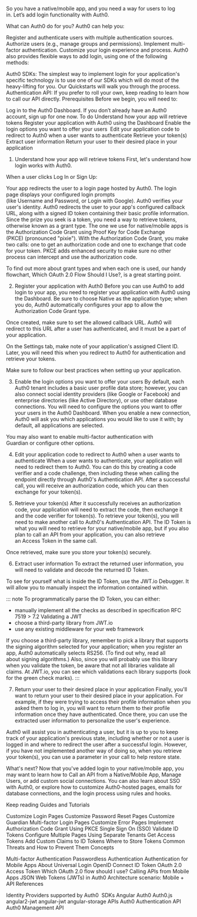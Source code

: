 So you have a native/mobile app, and you need a way for users to log in. Let’s add login functionality with Auth0.

What can Auth0 do for you?
Auth0 can help you:

Register and authenticate users with multiple authentication sources.
Authorize users (e.g., manage groups and permissions).
Implement multi-factor authentication.
Customize your login experience and process.
Auth0 also provides flexible ways to add login, using one of the following methods:

Auth0 SDKs: The simplest way to implement login for your application's specific technology is to use one of our SDKs which will do most of the heavy-lifting for you. Our Quickstarts will walk you through the process.
Authentication API: If you prefer to roll your own, keep reading to learn how to call our API directly.
Prerequisites
Before we begin, you will need to:

Log in to the Auth0 Dashboard. If you don’t already have an Auth0 account, sign up for one now.
To do
Understand how your app will retrieve tokens
Register your application with Auth0 using the Dashboard
Enable the login options you want to offer your users 
Edit your application code to redirect to Auth0 when a user wants to authenticate
Retrieve your token(s)
Extract user information
Return your user to their desired place in your application
1. Understand how your app will retrieve tokens
First, let's understand how login works with Auth0.

When a user clicks Log In or Sign Up:

Your app redirects the user to a login page hosted by Auth0. The login page displays your configured login prompts (like Username and Password, or Login with Google).
Auth0 verifies your user's identity.
Auth0 redirects the user to your app's configured callback URL, along with a signed ID token containing their basic profile information.
Since the prize you seek is a token, you need a way to retrieve tokens, otherwise known as a grant type. The one we use for native/mobile apps is the Authorization Code Grant using Proof Key for Code Exchange (PKCE) (pronounced "pixie"). With the Authorization Code Grant, you make two calls: one to get an authorization code and one to exchange that code for your token. PKCE adds enhanced security to make sure no other process can intercept and use the authorization code.

To find out more about grant types and when each one is used, our handy flowchart, Which OAuth 2.0 Flow Should I Use?, is a great starting point.

2. Register your application with Auth0
Before you can use Auth0 to add login to your app, you need to register your application with Auth0 using the Dashboard. Be sure to choose Native as the application type; when you do, Auth0 automatically configures your app to allow the Authorization Code Grant type.

Once created, make sure to set the allowed callback URL. Auth0 will redirect to this URL after a user has authenticated, and it must be a part of your application.

On the Settings tab, make note of your application's assigned Client ID. Later, you will need this when you redirect to Auth0 for authentication and retrieve your tokens.

Make sure to follow our best practices when setting up your application.

3. Enable the login options you want to offer your users
By default, each Auth0 tenant includes a basic user profile data store; however, you can also connect social identity providers (like Google or Facebook) and enterprise directories (like Active Directory), or use other database connections. You will need to configure the options you want to offer your users in the Auth0 Dashboard. When you enable a new connection, Auth0 will ask you which applications you would like to use it with; by default, all applications are selected.

You may also want to enable multi-factor authentication with Guardian or configure other options.

4. Edit your application code to redirect to Auth0 when a user wants to authenticate
When a user wants to authenticate, your application will need to redirect them to Auth0. You can do this by creating a code verifier and a code challenge, then including these when calling the endpoint directly through Auth0's Authentication API. After a successful call, you will receive an authorization code, which you can then exchange for your token(s).

5. Retrieve your token(s)
After it successfully receives an authorization code, your application will need to extract the code, then exchange it and the code verifier for token(s). To retrieve your token(s), you will need to make another call to Auth0's Authentication API. The ID Token is what you will need to retrieve for your native/mobile app, but if you also plan to call an API from your application, you can also retrieve an Access Token in the same call.

Once retrieved, make sure you store your token(s) securely.

6. Extract user information
To extract the returned user information, you will need to validate and decode the returned ID Token.

To see for yourself what is inside the ID Token, use the JWT.io Debugger. It will allow you to manually inspect the information contained within.

::: note
To programmatically parse the ID Token, you can either:

- manually implement all the checks as described in specification RFC 7519 > 7.2 Validating a JWT
- choose a third-party library from JWT.io
- use any existing middleware for your web framework

If you choose a third-party library, remember to pick a library that supports the signing algorithm selected for your application; when you register an app, Auth0 automatically selects RS256. (To find out why, read all about signing algorithms.) Also, since you will probably use this library when you validate the token, be aware that not all libraries validate all claims. At JWT.io, you can see which validations each library supports (look for the green check marks).
:::

7. Return your user to their desired place in your application
Finally, you'll want to return your user to their desired place in your application. For example, if they were trying to access their profile information when you asked them to log in, you will want to return them to their profile information once they have authenticated. Once there, you can use the extracted user information to personalize the user's experience.

Auth0 will assist you in authenticating a user, but it is up to you to keep track of your application's previous state, including whether or not a user is logged in and where to redirect the user after a successful login. However, if you have not implemented another way of doing so, when you retrieve your token(s), you can use a parameter in your call to help restore state. 

What's next?
Now that you've added login to your native/mobile app, you may want to learn how to Call an API from a Native/Mobile App, Manage Users, or add custom social connections. You can also learn about SSO with Auth0, or explore how to customize Auth0-hosted pages, emails for database connections, and the login process using rules and hooks.

Keep reading
Guides and Tutorials

Customize Login Pages
Customize Password Reset Pages
Customize Guardian Multi-factor Login Pages
Customize Error Pages
Implement Authorization Code Grant Using PKCE
Single Sign On (SSO)
Validate ID Tokens
Configure Multiple Pages Using Separate Tenants
Get Access Tokens
Add Custom Claims to ID Tokens
Where to Store Tokens
Common Threats and How to Prevent Them
Concepts

Multi-factor Authentication
Passwordless Authentication
Authentication for Mobile Apps
About Universal Login
OpenID Connect
ID Token
OAuth 2.0
Access Token
Which OAuth 2.0 flow should I use?
Calling APIs from Mobile Apps
JSON Web Tokens (JWTs) in Auth0
Architecture scenario: Mobile + API
References

Identity Providers supported by Auth0
 SDKs
Angular Auth0
Auth0.js
angular2-jwt
angular-jwt
angular-storage
APIs
Auth0 Authentication API
Auth0 Management API
